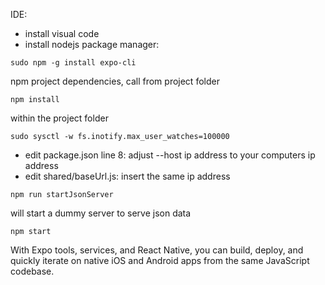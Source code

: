 IDE:
* install visual code
* install nodejs
package manager:

```
sudo npm -g install expo-cli
```
npm project dependencies, call from project folder

```
npm install
```

within the project folder


```
sudo sysctl -w fs.inotify.max_user_watches=100000
```

* edit package.json line 8: adjust --host ip address to your computers ip address
* edit shared/baseUrl.js: insert the same ip address

```
npm run startJsonServer
```
will start a dummy server to serve json data


```
npm start
```

With Expo tools, services, and React Native,
you can build, deploy, and quickly iterate on
native iOS and Android apps from the same
JavaScript codebase.
